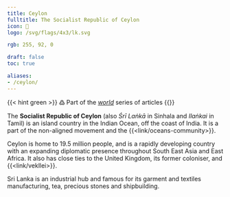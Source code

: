 ```yaml
---
title: Ceylon
fulltitle: The Socialist Republic of Ceylon
icon: 🍵
logo: /svg/flags/4x3/lk.svg

rgb: 255, 92, 0

draft: false
toc: true

aliases:
- /ceylon/
---
```

{{< hint green >}}
߷ Part of the *[world](/world/)* series of articles
{{</hint>}}

The **Socialist Republic of Ceylon** (also *Śrī Laṅkā* in Sinhala and *Ilaṅkai* in Tamil) is an island country in the Indian Ocean, off the coast of India. It is a part of the non-aligned movement and the {{<link/oceans-community>}}.

Ceylon is home to 19.5 million people, and is a rapidly developing country with an expanding diplomatic presence throughout South East Asia and East Africa. It also has close ties to the United Kingdom, its former coloniser, and {{<link/vekllei>}}.

Sri Lanka is an industrial hub and famous for its garment and textiles manufacturing, tea, precious stones and shipbuilding.
